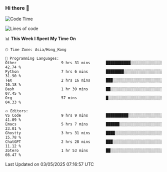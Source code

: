 ### Hi there 👋

<!--
**nicehiro/nicehiro** is a ✨ _special_ ✨ repository because its `README.md` (this file) appears on your GitHub profile.

Here are some ideas to get you started:

- 🔭 I’m currently working on ...
- 🌱 I’m currently learning ...
- 👯 I’m looking to collaborate on ...
- 🤔 I’m looking for help with ...
- 💬 Ask me about ...
- 📫 How to reach me: ...
- 😄 Pronouns: ...
- ⚡ Fun fact: ...
-->

<!--START_SECTION:waka-->
![Code Time](http://img.shields.io/badge/Code%20Time-609%20hrs%2023%20mins-blue)

![Lines of code](https://img.shields.io/badge/From%20Hello%20World%20I%27ve%20Written-1.7%20million%20lines%20of%20code-blue)

📊 **This Week I Spent My Time On** 

```text
🕑︎ Time Zone: Asia/Hong_Kong

💬 Programming Languages: 
Other                    9 hrs 31 mins       ███████████░░░░░░░░░░░░░░   42.74 % 
Python                   7 hrs 6 mins        ████████░░░░░░░░░░░░░░░░░   31.90 % 
TeX                      2 hrs 16 mins       ███░░░░░░░░░░░░░░░░░░░░░░   10.18 % 
Bash                     1 hr 39 mins        ██░░░░░░░░░░░░░░░░░░░░░░░   07.45 % 
Org                      57 mins             █░░░░░░░░░░░░░░░░░░░░░░░░   04.33 % 

🔥 Editors: 
VS Code                  9 hrs 9 mins        ██████████░░░░░░░░░░░░░░░   41.09 % 
Emacs                    5 hrs 7 mins        ██████░░░░░░░░░░░░░░░░░░░   23.01 % 
Ghostty                  3 hrs 31 mins       ████░░░░░░░░░░░░░░░░░░░░░   15.78 % 
ChatGPT                  2 hrs 28 mins       ███░░░░░░░░░░░░░░░░░░░░░░   11.12 % 
Zotero                   1 hr 53 mins        ██░░░░░░░░░░░░░░░░░░░░░░░   08.47 % 
```


 Last Updated on 03/05/2025 07:16:57 UTC
<!--END_SECTION:waka-->
